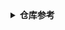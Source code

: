 <details>
<summary><b>仓库参考</b></summary>

| **模块** | **search.maven** |
|---------|------------------|
| simbot-logger | [v3.0.0-RC](https://search.maven.org/artifact/love.forte.simbot/simbot-logger/3.0.0-RC/jar)  |
| simbot-logger-jvm | [v3.0.0-RC](https://search.maven.org/artifact/love.forte.simbot/simbot-logger-jvm/3.0.0-RC/jar)  |
| simbot-logger-js | [v3.0.0-RC](https://search.maven.org/artifact/love.forte.simbot/simbot-logger-js/3.0.0-RC/jar)  |
| simbot-logger-slf4j-impl | [v3.0.0-RC](https://search.maven.org/artifact/love.forte.simbot/simbot-logger-slf4j-impl/3.0.0-RC/jar)  |
| simbot-api | [v3.0.0-RC](https://search.maven.org/artifact/love.forte.simbot/simbot-api/3.0.0-RC/jar)  |
| simboot-api | [v3.0.0-RC](https://search.maven.org/artifact/love.forte.simbot.boot/simboot-api/3.0.0-RC/jar)  |
| simboot-core | [v3.0.0-RC](https://search.maven.org/artifact/love.forte.simbot.boot/simboot-core/3.0.0-RC/jar)  |
| simboot-core-annotation | [v3.0.0-RC](https://search.maven.org/artifact/love.forte.simbot.boot/simboot-core-annotation/3.0.0-RC/jar)  |
| simboot-core-spring-boot-starter | [v3.0.0-RC](https://search.maven.org/artifact/love.forte.simbot.boot/simboot-core-spring-boot-starter/3.0.0-RC/jar)  |
| simbot-core | [v3.0.0-RC](https://search.maven.org/artifact/love.forte.simbot/simbot-core/3.0.0-RC/jar)  |
| simbot-util-stage-loop | [v3.0.0-RC](https://search.maven.org/artifact/love.forte.simbot.util/simbot-util-stage-loop/3.0.0-RC/jar)  |
| simbot-util-stage-loop-jvm | [v3.0.0-RC](https://search.maven.org/artifact/love.forte.simbot.util/simbot-util-stage-loop-jvm/3.0.0-RC/jar)  |
| simbot-util-stage-loop-js | [v3.0.0-RC](https://search.maven.org/artifact/love.forte.simbot.util/simbot-util-stage-loop-js/3.0.0-RC/jar)  |
| simbot-util-api-requestor-core | [v3.0.0-RC](https://search.maven.org/artifact/love.forte.simbot.util/simbot-util-api-requestor-core/3.0.0-RC/jar)  |
| simbot-util-api-requestor-core-jvm | [v3.0.0-RC](https://search.maven.org/artifact/love.forte.simbot.util/simbot-util-api-requestor-core-jvm/3.0.0-RC/jar)  |
| simbot-util-api-requestor-core-js | [v3.0.0-RC](https://search.maven.org/artifact/love.forte.simbot.util/simbot-util-api-requestor-core-js/3.0.0-RC/jar)  |
| simbot-util-api-requestor-ktor | [v3.0.0-RC](https://search.maven.org/artifact/love.forte.simbot.util/simbot-util-api-requestor-ktor/3.0.0-RC/jar)  |
| simbot-util-api-requestor-ktor-jvm | [v3.0.0-RC](https://search.maven.org/artifact/love.forte.simbot.util/simbot-util-api-requestor-ktor-jvm/3.0.0-RC/jar)  |
| simbot-util-api-requestor-ktor-js | [v3.0.0-RC](https://search.maven.org/artifact/love.forte.simbot.util/simbot-util-api-requestor-ktor-js/3.0.0-RC/jar)  |

</details>
